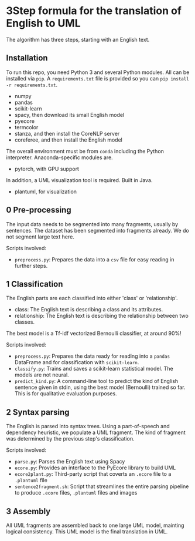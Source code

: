 # 3Step formula for the translation of English to UML

The algorithm has three steps, starting with an English text.

## Installation

To run this repo, you need Python 3 and several Python modules. All can be installed via `pip`. A `requirements.txt` file is provided so you can `pip install -r requirements.txt`.

- numpy
- pandas
- scikit-learn
- spacy, then download its small English model
- pyecore
- termcolor
- stanza, and then install the CoreNLP server
- coreferee, and then install the English model

The overall environment must be from `conda` including the Python interpreter. Anaconda-specific modules are.

- pytorch, with GPU support

In addition, a UML visualization tool is required. Built in Java.

- plantuml, for visualization

## 0 Pre-processing

The input data needs to be segmented into many fragments, usually by sentences. The dataset has been segmented into fragments already. We do not segment large text here.

Scripts involved:

- `preprocess.py`: Prepares the data into a `csv` file for easy reading in further steps.

## 1 Classification

The English parts are each classified into either 'class' or 'relationship'.

- class: The English text is describing a class and its attributes.
- relationship: The English text is describing the relationship between two classes.

The best model is a Tf-idf vectorized Bernoulli classifier, at around 90%!

Scripts involved:

- `preprocess.py`: Prepares the data ready for reading into a `pandas` DataFrame and for classification with `scikit-learn`.
- `classify.py`: Trains and saves a scikit-learn statistical model. The models are not neural.
- `predict_kind.py`: A command-line tool to predict the kind of English sentence given in stdin, using the best model (Bernoulli) trained so far. This is for qualitative evaluation purposes.

## 2 Syntax parsing

The English is parsed into syntax trees. Using a part-of-speech and dependency heuristic, we populate a UML fragment. The kind of fragment was determined by the previous step's classification.

Scripts involved:

- `parse.py`: Parses the English text using Spacy
- `ecore.py`: Provides an interface to the PyEcore library to build UML
- `ecore2plant.py`: Third-party script that coverts an `.ecore` file to a `.plantuml` file
- `sentence2fragment.sh`: Script that streamlines the entire parsing pipeline to produce `.ecore` files, `.plantuml` files and images

## 3 Assembly

All UML fragments are assembled back to one large UML model, mainting logical consistency. This UML model is the final translation in UML.
